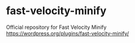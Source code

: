 # fast-velocity-minify
Official repository for Fast Velocity Minify
https://wordpress.org/plugins/fast-velocity-minify/
